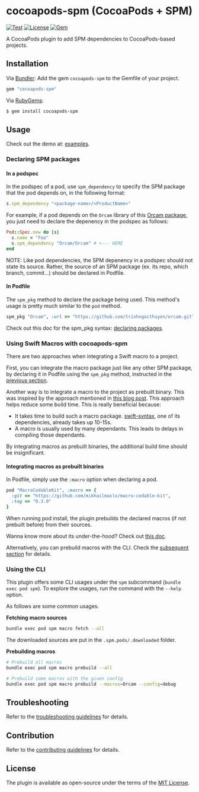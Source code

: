 # cocoapods-spm (CocoaPods + SPM)

[![Test](https://github.com/trinhngocthuyen/cocoapods-spm/actions/workflows/test.yml/badge.svg)](https://img.shields.io/github/workflow/status/trinhngocthuyen/cocoapods-spm/test)
[![License](https://img.shields.io/badge/license-MIT-green.svg)](https://github.com/trinhngocthuyen/cocoapods-spm/blob/main/LICENSE.txt)
[![Gem](https://img.shields.io/gem/v/cocoapods-spm.svg)](https://rubygems.org/gems/cocoapods-spm)

A CocoaPods plugin to add SPM dependencies to CocoaPods-based projects.

## Installation

Via [Bundler](https://bundler.io): Add the gem `cocoapods-spm` to the Gemfile of your project.

```rb
gem "cocoapods-spm"
```

Via [RubyGems](https://rubygems.org):
```sh
$ gem install cocoapods-spm
```

## Usage

Check out the demo at: [examples](/examples).

### Declaring SPM packages

#### In a podspec

In the podspec of a pod, use `spm_dependency` to specify the SPM package that the pod depends on, in the following format:
```rb
s.spm_dependency "<package-name>/<ProductName>"
```
For example, if a pod depends on the `Orcam` library of this [Orcam package](https://github.com/trinhngocthuyen/orcam), you just need to declare the depenency in the podspec as follows:

```rb
Pod::Spec.new do |s|
  s.name = "Foo"
  s.spm_dependency "Orcam/Orcam" # <--- HERE
end
```

NOTE: Like pod dependencies, the SPM depenency in a podspec should not state its source. Rather, the source of an SPM package (ex. its repo, which branch, commit...) should be declared in Podfile.

#### In Podfile

The `spm_pkg` method to declare the package being used. This method's usage is pretty much similar to the `pod` method.

```rb
spm_pkg "Orcam", :url => "https://github.com/trinhngocthuyen/orcam.git", :branch => "main"
```

Check out this doc for the spm_pkg syntax: [declaring packages](/docs/declaring_packages.md).

### Using Swift Macros with cocoapods-spm

There are two approaches when integrating a Swift macro to a project.

First, you can integrate the macro package just like any other SPM package, by declaring it in Podfile using the `spm_pkg` method, instructed in the [previous section](#declaring-spm-packages).

Another way is to integrate a macro to the project as prebuilt binary. This was inspired by the approach mentioned in [this blog post](https://www.polpiella.dev/binary-swift-macros). This approach helps reduce some build time. This is really beneficial because:
- It takes time to build such a macro package. [swift-syntax](https://github.com/apple/swift-syntax), one of its dependencies, already takes up 10-15s.
- A macro is usually used by many dependants. This leads to delays in compiling those dependants.

By integrating macros as prebuilt binaries, the additional build time should be insignificant.

#### Integrating macros as prebuilt binaries

In Podfile, simply use the `:macro` option when declaring a pod.

```rb
pod "MacroCodableKit", :macro => {
  :git => "https://github.com/mikhailmaslo/macro-codable-kit",
  :tag => "0.3.0"
}
```

When running pod install, the plugin prebuilds the declared macros (if not prebuilt before) from their sources.

Wanna know more about its under-the-hood? Check out [this doc](/docs/under-the-hood-swift-binary-macros.md).

Alternatively, you can prebuild macros with the CLI. Check the [subsequent section](#using-the-cli) for details.

### Using the CLI

This plugin offers some CLI usages under the `spm` subcommand (`bundle exec pod spm`). To explore the usages, run the command with the `--help` option.

As follows are some common usages.

**Fetching macro sources**

```sh
bundle exec pod spm macro fetch --all
```
The downloaded sources are put in the `.spm.pods/.downloaded` folder.

**Prebuilding macros**

```sh
# Prebuild all macros
bundle exec pod spm macro prebuild --all

# Prebuild some macros with the given config
bundle exec pod spm macro prebuild --macros=Orcam --config=debug
```

## Troubleshooting

Refer to the [troubleshooting guidelines](/docs/troubleshooting.md) for details.

## Contribution

Refer to the [contributing guidelines](/CONTRIBUTING.md) for details.

## License

The plugin is available as open-source under the terms of the [MIT License](https://opensource.org/licenses/MIT).
